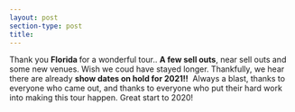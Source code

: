```yaml
---
layout: post
section-type: post
title: 
---
```


<p>Thank you <strong>Florida </strong>for a wonderful tour.. <strong>A few sell outs</strong>, near sell outs and some new venues. Wish we coud have stayed longer. Thankfully, we hear there are already <strong>show dates on hold for 2021!!</strong>&nbsp; Always a blast, thanks to everyone who came out, and thanks to everyone who put&nbsp;their hard work into making this tour happen. Great start to 2020!&nbsp;</p>
